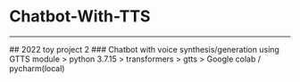 # Chatbot-With-TTS
<hr>
## 2022 toy project 2
### Chatbot with voice synthesis/generation using GTTS module
> python 3.7.15
> transformers
> gtts
> Google colab / pycharm(local)
